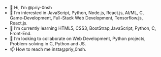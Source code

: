 
- 👋 Hi, I’m @priy-0nsh
- 👀 I’m interested in JavaScript, Python, Node.js, React.js, AI/ML, C, Game-Development, Full-Stack Web Development, Tensorflow.js, React.js.
- 🌱 I’m currently learning HTML5, CSS3, BootStrap,JavaScript, Python, C, Front-End.
- 💞️ I’m looking to collaborate on Web Development, Python projects, Problem-solving in C, Python and JS.
- 📫 How to reach me insta@priy_0nsh.
<!---
priy-0nsh/priy-0nsh is a ✨ special ✨ repository because its `README.md` (this file) appears on your GitHub profile.
You can click the Preview link to take a look at your changes.
--->
